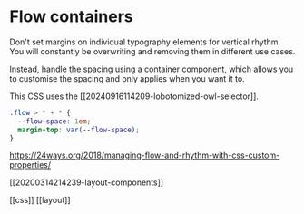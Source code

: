 # Flow containers

Don't set margins on individual typography elements for vertical rhythm. You will constantly be overwriting and removing them in different use cases.

Instead, handle the spacing using a container component, which allows you to customise the spacing and only applies when you want it to.

This CSS uses the [[20240916114209-lobotomized-owl-selector]].

```css
.flow > * + * {
  --flow-space: 1em;
  margin-top: var(--flow-space);
}
```

https://24ways.org/2018/managing-flow-and-rhythm-with-css-custom-properties/

[[20200314214239-layout-components]]

[[css]]
[[layout]]
